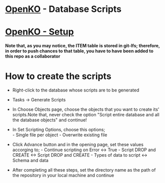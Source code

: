 # [OpenKO](https://github.com/srmeier/KnightOnline) - Database Scripts
# [OpenKO - Setup](http://codingbackwards.in/index.php?forums/general.19/)
**Note that, as you may notice, the ITEM table is stored in git-lfs; therefore, in order to push chances to that table, you have to have been added to this repo as a collaborator**


# How to create the scripts

- Right-click to the database whose scripts are to be generated
- Tasks -> Generate Scripts
- In Choose Objects page, choose the objects that you want to create its' scripts.Note that, never check the option "Script entire database and all the database objects" and continue!
- In Set Scripting Options, choose this options;	
      - Single file per object
      - Overwrite existing file
- Click Advance button and in the opening page, set these values accorging to;
      - Continue scripting on Error <-> True
      - Script DROP and CREATE <-> Script DROP and CREATE
      - Types of data to script <-> Schema and data

- After completing all these steps, set the directory name as the path of the repository in your local machine and continue
